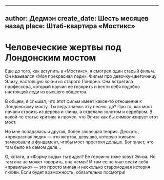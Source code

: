 
---
author: Дедмэн
create_date: Шесть месяцев назад
place: Штаб-квартира «Мостикс»
---

# Человеческие жертвы под Лондонским мостом


Еще до того, как вступить в «Мостикс», я смотрел один старый фильм. Он назывался «Моя прекрасная леди». Фильм про девочку-цветочницу Элизу, настоящую кокни из старого Лондона. Она встретила профессора, который научил ее говорить и вести себя подобно настоящей леди из высшего общества. 


В общем, я слышал, что этот фильм имеет какое-то отношение к Лондонскому мосту. Ты ведь знаешь эту песню, да? Про то, как мост начали строить из дерева и глины, а отделали золотом и серебром. В какой-то статье критика я прочел, что Элиза как бы символизирует этот мост.


Но мне попадалась и другая, более зловещая теория. Дескать, «прекрасная леди» — это жертва, девушка, которую живьем замуровали в фундамент, чтобы мост простоял дольше. Бог знает, что там было на самом деле...


О, кстати, а «Форму воды» ты видел? Ее героиню тоже зовут Элиза. Но там она не может говорить, она немая! И там ее не учат вести себя «правильно» — это просто милая и несколько старомодная история любви. Если будет возможность, обязательно посмотри!




